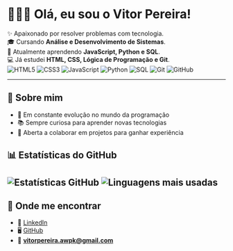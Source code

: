 # 👩🏻‍💻 Olá, eu sou o Vitor Pereira!  

✨ Apaixonado por resolver problemas com tecnologia.  
🎓 Cursando **Análise e Desenvolvimento de Sistemas**.  
🌱 Atualmente aprendendo **JavaScript, Python e SQL**.  
💻 Já estudei **HTML, CSS, Lógica de Programação e Git**.  
![HTML5](https://img.shields.io/badge/HTML5-E34F26?style=for-the-badge&logo=html5&logoColor=white) ![CSS3](https://img.shields.io/badge/CSS3-1572B6?style=for-the-badge&logo=css3&logoColor=white)  ![JavaScript](https://img.shields.io/badge/JavaScript-F7DF1E?style=for-thebadge&logo=javascript&logoColor=black) ![Python](https://img.shields.io/badge/Python-3776AB?style=for-the-badge&logo=python&logoColor=white) ![SQL](https://img.shields.io/badge/SQL-4479A1?style=for-the-badge&logo=postgresql&logoColor=white) ![Git](https://img.shields.io/badge/Git-F05032?style=for-the-badge&logo=git&logoColor=white)  ![GitHub](https://img.shields.io/badge/GitHub-100000?style=for-the-badge&logo=github&logoColor=white)  

---

## 🌟 Sobre mim
- 🚀 Em constante evolução no mundo da programação  
- 📚 Sempre curiosa para aprender novas tecnologias  
- 🤝 Aberta a colaborar em projetos para ganhar experiência  



## 📊 Estatísticas do GitHub

![Estatísticas GitHub](https://github-readme-stats.vercel.app/api?username=SimoneMendes2&show_icons=true&theme=radical)
![Linguagens mais usadas](https://github-readme-stats.vercel.app/api/top-langs/?username=SimoneMendes2&layout=compact&theme=radical)
---

## 🔗 Onde me encontrar
- 💼 [LinkedIn](https://www.linkedin.com/in/vitor-pereira-da-silva-ba6bb7379/)  
- 🖥️ [GitHub](https://github.com/thevitupe)  
- 📧 **vitorpereira.awpk@gmail.com**  
